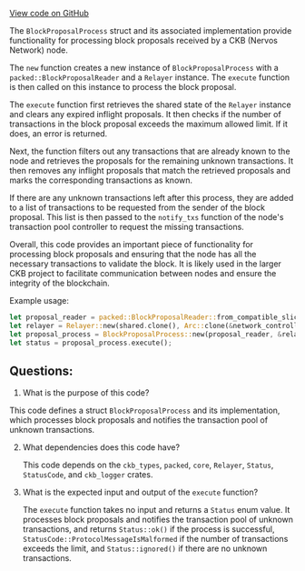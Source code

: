 [View code on GitHub](https://github.com/nervosnetwork/ckb/blob/develop/sync/src/relayer/block_proposal_process.rs)

The `BlockProposalProcess` struct and its associated implementation provide functionality for processing block proposals received by a CKB (Nervos Network) node.

The `new` function creates a new instance of `BlockProposalProcess` with a `packed::BlockProposalReader` and a `Relayer` instance. The `execute` function is then called on this instance to process the block proposal.

The `execute` function first retrieves the shared state of the `Relayer` instance and clears any expired inflight proposals. It then checks if the number of transactions in the block proposal exceeds the maximum allowed limit. If it does, an error is returned.

Next, the function filters out any transactions that are already known to the node and retrieves the proposals for the remaining unknown transactions. It then removes any inflight proposals that match the retrieved proposals and marks the corresponding transactions as known.

If there are any unknown transactions left after this process, they are added to a list of transactions to be requested from the sender of the block proposal. This list is then passed to the `notify_txs` function of the node's transaction pool controller to request the missing transactions.

Overall, this code provides an important piece of functionality for processing block proposals and ensuring that the node has all the necessary transactions to validate the block. It is likely used in the larger CKB project to facilitate communication between nodes and ensure the integrity of the blockchain.

Example usage:

```rust
let proposal_reader = packed::BlockProposalReader::from_compatible_slice(&proposal_bytes).unwrap();
let relayer = Relayer::new(shared.clone(), Arc::clone(&network_controller));
let proposal_process = BlockProposalProcess::new(proposal_reader, &relayer);
let status = proposal_process.execute();
```
## Questions:
 1. What is the purpose of this code?

   This code defines a struct `BlockProposalProcess` and its implementation, which processes block proposals and notifies the transaction pool of unknown transactions.

2. What dependencies does this code have?

   This code depends on the `ckb_types`, `packed`, `core`, `Relayer`, `Status`, `StatusCode`, and `ckb_logger` crates.

3. What is the expected input and output of the `execute` function?

   The `execute` function takes no input and returns a `Status` enum value. It processes block proposals and notifies the transaction pool of unknown transactions, and returns `Status::ok()` if the process is successful, `StatusCode::ProtocolMessageIsMalformed` if the number of transactions exceeds the limit, and `Status::ignored()` if there are no unknown transactions.
